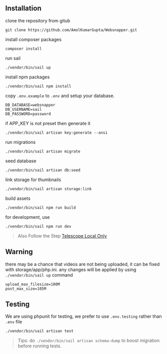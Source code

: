 ## Installation

clone the repository from gitub
```
git clone https://github.com/AmolKumarGupta/Websnapper.git
```

install composer packages 
```
composer install
```

run sail
```
./vendor/bin/sail up
```

install npm packages 
```
./vendor/bin/sail npm install
```

copy `.env.example` to `.env` and setup your database.
```
DB_DATABASE=websnapper
DB_USERNAME=sail
DB_PASSWORD=password
```

if APP_KEY is not preset then generate it
```
./vendor/bin/sail artisan key:generate --ansi
```

run migrations
```
./vendor/bin/sail artisan migrate
```

seed database
```
./vendor/bin/sail artisan db:seed
```

link storage for thumbnails
```
./vendor/bin/sail artisan storage:link
```

build assets

```
./vendor/bin/sail npm run build
```

for development, use 

```
./vendor/bin/sail npm run dev
```

> Also Follow the Step [Telescope Local Only](https://laravel.com/docs/10.x/telescope#local-only-installation)


## Warning
there may be a chance that videos are not being uploaded, it can be fixed with storage/app/php.ini.
any changes will be applied by using `./vendor/bin/sail up` command
```
upload_max_filesize=100M
post_max_size=105M
```

## Testing
We are using phpunit for testing, we prefer to use `.env.testing` rather than `.env` file
```
./vendor/bin/sail artisan test
```

> Tips: do ```./vendor/bin/sail artisan schema:dump``` to boost migration before running tests.